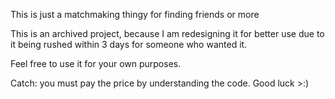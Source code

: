 This is just a matchmaking thingy for finding friends or more

This is an archived project, because I am redesigning it for better use due to it being rushed within 3 days for someone who wanted it.

Feel free to use it for your own purposes.

Catch: you must pay the price by understanding the code. Good luck >:)
